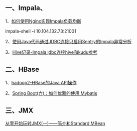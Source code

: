 ## 一、Impala、

1、[如何使用Nginx实现Impala负载均衡](https://cloud.tencent.com/developer/article/1078218)

impala-shell -i 10.104.132.73:21001

2、[使用Java代码通过JDBC连接只启用Sentry的Impala异常分析](https://cloud.tencent.com/developer/article/1078680)


3、[Hive记录-Impala jdbc连接hive和kudu参考](https://www.cnblogs.com/xinfang520/p/9354466.html)


## 二、HBase

1、[hadoop2-HBase的Java API操作](https://zhuanlan.zhihu.com/p/49546805)

2、[Spring Boot(六)：如何优雅的使用 Mybatis](https://www.cnblogs.com/ityouknow/p/6037431.html)


## 三、JMX

[从零开始玩转JMX(一)——简介和Standard MBean](https://blog.csdn.net/u013256816/article/details/52800742)